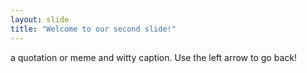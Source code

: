 ```yaml
---
layout: slide
title: "Welcome to our second slide!"
---
```

a quotation or meme and witty caption.
Use the left arrow to go back!
